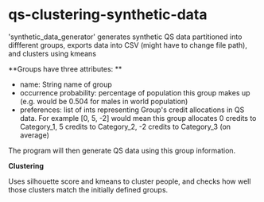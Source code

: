 # qs-clustering-synthetic-data
'synthetic_data_generator' generates synthetic QS data partitioned into diffferent groups, exports data into CSV (might have to change file path), and clusters using kmeans

**Groups have three attributes: **

- name: String name of group
- occurrence probability: percentage of population this group makes up (e.g. would be 0.504 for males in world population)
- preferences: list of ints representing Group's credit allocations in QS data. For example [0, 5, -2] would mean this group allocates 0 credits to Category_1, 5 credits to Category_2, -2 credits to Category_3 (on average)

The program will then generate QS data using this group information. 

**Clustering**

Uses silhouette score and kmeans to cluster people, and checks how well those clusters match the initially defined groups. 

